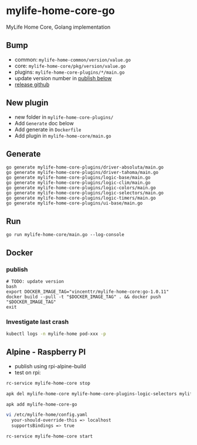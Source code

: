 # mylife-home-core-go

MyLife Home Core, Golang implementation

## Bump

- common: `mylife-home-common/version/value.go`
- core: `mylife-home-core/pkg/version/value.go`
- plugins: `mylife-home-core-plugins/*/main.go`
- update version number in [publish below](#publish)
- [release github](https://github.com/mylife-home/mylife-home-core-go/releases)

## New plugin

- new folder in `mylife-home-core-plugins/`
- Add `Generate` doc below
- Add generate in `Dockerfile`
- Add plugin in `mylife-home-core/main.go`

## Generate

```shell
go generate mylife-home-core-plugins/driver-absoluta/main.go
go generate mylife-home-core-plugins/driver-tahoma/main.go
go generate mylife-home-core-plugins/logic-base/main.go
go generate mylife-home-core-plugins/logic-clim/main.go
go generate mylife-home-core-plugins/logic-colors/main.go
go generate mylife-home-core-plugins/logic-selectors/main.go
go generate mylife-home-core-plugins/logic-timers/main.go
go generate mylife-home-core-plugins/ui-base/main.go
```

## Run

```shell
go run mylife-home-core/main.go --log-console
```

## Docker

### publish

```shell
# TODO: update version
bash
export DOCKER_IMAGE_TAG="vincenttr/mylife-home-core:go-1.0.11"
docker build --pull -t "$DOCKER_IMAGE_TAG" . && docker push "$DOCKER_IMAGE_TAG"
exit
```

### Investigate last crash

```bash
kubectl logs -n mylife-home pod-xxx -p
```

## Alpine - Raspberry PI

- publish using rpi-alpine-build
- test on rpi:

```bash
rc-service mylife-home-core stop

apk del mylife-home-core mylife-home-core-plugins-logic-selectors mylife-home-core-plugins-logic-colors mylife-home-core-plugins-logic-timers mylife-home-core-plugins-logic-base mylife-home-core-plugins-ui-base mylife-home-core-plugins-driver-mpd mylife-home-core-plugins-driver-absoluta mylife-home-core-plugins-logic-clim mylife-home-core-plugins-driver-tahoma mylife-home-core-plugins-driver-broadlink

apk add mylife-home-core-go

vi /etc/mylife-home/config.yaml
  your-should-override-this => localhost
  supportsBindings => true

rc-service mylife-home-core start
```
